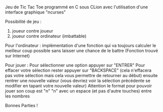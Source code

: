 Jeu de Tic Tac Toe programmé en C sous CLion avec l'utilisation d'une interface graphique "ncurses" 

Possibilité de jeu : 
1. joueur contre joueur
2. joueur contre ordinateur (imbattable) 

Pour l'ordinateur : implémentation d'une fonction qui va toujours calculer le meilleur coup possible sans laisser une chance de le battre (Fonction trouvé sur Internet) 

Pour jouer : 
Pour sélectionner une option appuyer sur "ENTRER" 
Pour effacer votre sélection rester appuyer sur "BACKSPACE" (cela n'effacera pas votre sélection mais cela vous permettre de retourner au début) 
ensuite rentrer une nouvelle valeur (vous devriez voir la sélection précédente se modifier en tapant votre nouvelle valeur)
Attention le format pour pouvoir jouer son coup est "n" "n" avec un espace (et pas d'autre touches) entre les nombres
             

Bonnes Parties ! 

